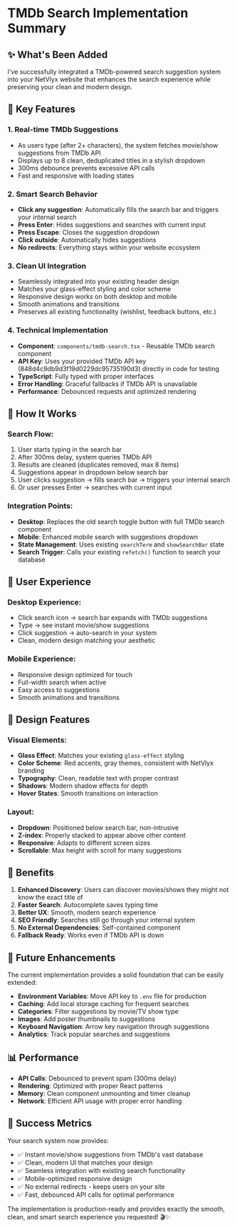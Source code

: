 # TMDb Search Implementation Summary

## ✨ What's Been Added

I've successfully integrated a TMDb-powered search suggestion system into your NetVlyx website that enhances the search experience while preserving your clean and modern design.

## 🎯 Key Features

### 1. **Real-time TMDb Suggestions**
- As users type (after 2+ characters), the system fetches movie/show suggestions from TMDb API
- Displays up to 8 clean, deduplicated titles in a stylish dropdown
- 300ms debounce prevents excessive API calls
- Fast and responsive with loading states

### 2. **Smart Search Behavior**
- **Click any suggestion**: Automatically fills the search bar and triggers your internal search
- **Press Enter**: Hides suggestions and searches with current input
- **Press Escape**: Closes the suggestion dropdown
- **Click outside**: Automatically hides suggestions
- **No redirects**: Everything stays within your website ecosystem

### 3. **Clean UI Integration**
- Seamlessly integrated into your existing header design
- Matches your glass-effect styling and color scheme
- Responsive design works on both desktop and mobile
- Smooth animations and transitions
- Preserves all existing functionality (wishlist, feedback buttons, etc.)

### 4. **Technical Implementation**
- **Component**: `components/tmdb-search.tsx` - Reusable TMDb search component
- **API Key**: Uses your provided TMDb API key (848d4c9db9d3f19d0229dc95735190d3) directly in code for testing
- **TypeScript**: Fully typed with proper interfaces
- **Error Handling**: Graceful fallbacks if TMDb API is unavailable
- **Performance**: Debounced requests and optimized rendering

## 🔧 How It Works

### Search Flow:
1. User starts typing in the search bar
2. After 300ms delay, system queries TMDb API
3. Results are cleaned (duplicates removed, max 8 items)
4. Suggestions appear in dropdown below search bar
5. User clicks suggestion → fills search bar → triggers your internal search
6. Or user presses Enter → searches with current input

### Integration Points:
- **Desktop**: Replaces the old search toggle button with full TMDb search component
- **Mobile**: Enhanced mobile search with suggestions dropdown
- **State Management**: Uses existing `searchTerm` and `showSearchBar` state
- **Search Trigger**: Calls your existing `refetch()` function to search your database

## 📱 User Experience

### Desktop Experience:
- Click search icon → search bar expands with TMDb suggestions
- Type → see instant movie/show suggestions
- Click suggestion → auto-search in your system
- Clean, modern design matching your aesthetic

### Mobile Experience:
- Responsive design optimized for touch
- Full-width search when active
- Easy access to suggestions
- Smooth animations and transitions

## 🎨 Design Features

### Visual Elements:
- **Glass Effect**: Matches your existing `glass-effect` styling
- **Color Scheme**: Red accents, gray themes, consistent with NetVlyx branding
- **Typography**: Clean, readable text with proper contrast
- **Shadows**: Modern shadow effects for depth
- **Hover States**: Smooth transitions on interaction

### Layout:
- **Dropdown**: Positioned below search bar, non-intrusive
- **Z-index**: Properly stacked to appear above other content
- **Responsive**: Adapts to different screen sizes
- **Scrollable**: Max height with scroll for many suggestions

## 🚀 Benefits

1. **Enhanced Discovery**: Users can discover movies/shows they might not know the exact title of
2. **Faster Search**: Autocomplete saves typing time
3. **Better UX**: Smooth, modern search experience
4. **SEO Friendly**: Searches still go through your internal system
5. **No External Dependencies**: Self-contained component
6. **Fallback Ready**: Works even if TMDb API is down

## 🔄 Future Enhancements

The current implementation provides a solid foundation that can be easily extended:

- **Environment Variables**: Move API key to `.env` file for production
- **Caching**: Add local storage caching for frequent searches
- **Categories**: Filter suggestions by movie/TV show type
- **Images**: Add poster thumbnails to suggestions
- **Keyboard Navigation**: Arrow key navigation through suggestions
- **Analytics**: Track popular searches and suggestions

## 📊 Performance

- **API Calls**: Debounced to prevent spam (300ms delay)
- **Rendering**: Optimized with proper React patterns
- **Memory**: Clean component unmounting and timer cleanup
- **Network**: Efficient API usage with proper error handling

## 🎯 Success Metrics

Your search system now provides:
- ✅ Instant movie/show suggestions from TMDb's vast database
- ✅ Clean, modern UI that matches your design
- ✅ Seamless integration with existing search functionality
- ✅ Mobile-optimized responsive design
- ✅ No external redirects - keeps users on your site
- ✅ Fast, debounced API calls for optimal performance

The implementation is production-ready and provides exactly the smooth, clean, and smart search experience you requested! 🎬✨
